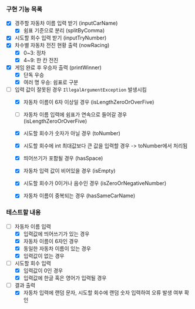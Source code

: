 ### 구현 기능 목록
- [x] 경주할 자동차 이름 입력 받기 (inputCarName)
  - [x] 쉼표 기준으로 분리 (splitByComma)
- [x] 시도할 회수 입력 받기 (inputTryNumber)
- [x] 차수별 자동차 전진 현황 출력 (nowRacing)
  - [x] 0~3: 정차
  - [x] 4~9: 한 칸 전진
- [x] 게임 완료 후 우승자 출력 (printWinner)
  - [x] 단독 우승
  - [x] 여러 명 우승: 쉼표로 구분
- [ ] 입력 값이 잘못된 경우 `IllegalArgumentException` 발생시킴
  - [x] 자동차 이름이 6자 이상일 경우 (isLengthZeroOrOverFive)
  - [ ] 자동차 이름 입력에 쉼표가 연속으로 들어갈 경우 (isLengthZeroOrOverFive)
  - [x] 시도할 회수가 숫자가 아닐 경우 (toNumber) 
  - [x] 시도할 회수에 int 최대값보다 큰 값을 입력할 경우 -> toNumber에서 처리됨
  - [x] 띄어쓰기가 포함될 경우 (hasSpace)
  - [x] 자동차 입력 값이 비어있을 경우 (isEmpty)
  - [x] 시도할 회수가 0이거나 음수인 경우 (isZeroOrNegativeNumber)  
  - [x] 자동차 이름이 중복되는 경우 (hasSameCarName)
  

### 테스트할 내용
-[ ] 자동차 이름 입력
  - [x] 입력값에 띄어쓰기가 있는 경우
  - [x] 자동차 이름이 6자인 경우
  - [x] 동일한 자동차 이름이 있는 경우
  - [x] 입력값이 없는 경우
- [ ] 시도할 회수 입력  
  - [x] 입력값이 0인 경우
  - [x] 입력값에 한글 혹은 영어가 입력될 경우
- [ ] 결과 출력
  - [x] 자동차 입력에 랜덤 문자, 시도할 회수에 랜덤 숫자 입력하여 오류 발생 여부 확인